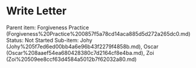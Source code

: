 # Write Letter

Parent item: Forgiveness Practice (Forgiveness%20Practice%200857f5a78cd14aca885d5d272a265dc0.md)
Status: Not Started
Sub-item: Johy (Johy%205f7ed6ed00bb4a6e96b43f2279f4858b.md), Oscar (Oscar%208aaef54ea680428380c7d2164cf8e4ba.md), Zoi (Zoi%20509ee8ccf63d4584a5012b7f62032a80.md)